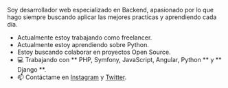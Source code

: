 Soy desarrollador web especializado en Backend, apasionado por lo que hago siempre buscando aplicar las mejores practicas y aprendiendo cada día.

- Actualmente estoy trabajando como freelancer.
- Actualmente estoy aprendiendo sobre Python.
- Estoy buscando colaborar en proyectos Open Source.
- 💻 Trabajando con ** PHP, Symfony, JavaScript, Angular, Python ** y ** Django **.
- 📫 Contáctame en [Instagram](https://instagram.com/maximosojo) y [Twitter](https://twitter.com/maximosojo).
